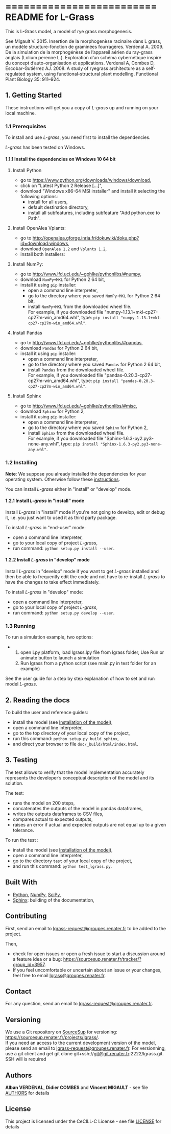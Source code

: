 =========================
README for L-Grass
=========================

This is L-Grass model, a model of rye grass morphogenesis.

See 
Migault V. 2015. Insertion de la morphogenèse racinaire dans L grass, un modèle structure-fonction de graminées fourragères.
Verdenal A. 2009. De la simulation de la morphogénèse de l’appareil aérien du ray-grass anglais (Lolium perenne L.). Exploration d’un schéma cybernétique inspiré du concept d’auto-organisation et applications.
Verdenal A, Combes D, Escobar-Gutiérrez AJ. 2008. A study of ryegrass architecture as a self-regulated system, using functional-structural plant modelling. Functional Plant Biology 35: 911–924.

## 1. Getting Started

These instructions will get you a copy of *L-grass* up and running on your local 
machine.

### 1.1 Prerequisites

To install and use *L-grass*, you need first to install the dependencies.

*L-grass* has been tested on Windows.
 
#### 1.1.1 Install the dependencies on Windows 10 64 bit

1. Install Python  

    * go to https://www.python.org/downloads/windows/download, 
    * click on "Latest Python 2 Release [...]", 
    * download "Windows x86-64 MSI installer" and install it selecting the following options:
        * install for all users,
        * default destination directory,
        * install all subfeatures, including subfeature "Add python.exe to Path".

2. Install OpenAlea Vplants:  

    * go to http://openalea.gforge.inria.fr/dokuwiki/doku.php?id=download:windows, 
    * download `OpenAlea 1.2` and `Vplants 1.2`,
    * install both installers: 
		  
3. Install NumPy:  

    * go to http://www.lfd.uci.edu/~gohlke/pythonlibs/#numpy, 
    * download `NumPy+MKL` for Python 2 64 bit,
    * install it using `pip` installer: 
        * open a command line interpreter,
        * go to the directory where you saved `NumPy+MKL` for Python 2 64 bit,
        * install `NumPy+MKL` from the downloaded wheel file.  
          For example, if you downloaded file "numpy-1.13.1+mkl-cp27-cp27m-win_amd64.whl", 
          type: `pip install "numpy-1.13.1+mkl-cp27-cp27m-win_amd64.whl"`.

4. Install Pandas  

    * go to http://www.lfd.uci.edu/~gohlke/pythonlibs/#pandas, 
    * download `Pandas` for Python 2 64 bit,
    * install it using `pip` installer: 
        * open a command line interpreter,
        * go to the directory where you saved `Pandas` for Python 2 64 bit,
        * install `Pandas` from the downloaded wheel file.  
          For example, if you downloaded file "pandas-0.20.3-cp27-cp27m-win_amd64.whl", 
          type: `pip install "pandas-0.20.3-cp27-cp27m-win_amd64.whl"`.
          
5. Install Sphinx

    * go to http://www.lfd.uci.edu/~gohlke/pythonlibs/#misc, 
    * download `Sphinx` for Python 2,
    * install it using `pip` installer: 
        * open a command line interpreter,
        * go to the directory where you saved `Sphinx` for Python 2,
        * install `Sphinx` from the downloaded wheel file.  
          For example, if you downloaded file "Sphinx-1.6.3-py2.py3-none-any.whl", 
          type: `pip install "Sphinx-1.6.3-py2.py3-none-any.whl"`.
          
### 1.2 Installing

__Note__: We suppose you already installed the dependencies for your operating system. Otherwise follow these [instructions](prerequisites "Prerequisites").

You can install *L-grass* either in "install" or "develop" mode.

#### 1.2.1 Install *L-grass* in "install" mode

Install *L-grass* in "install" mode if you're not going to develop, edit or debug 
it, i.e. you just want to used it as third party package.

To install *L-grass* in "end-user" mode:

* open a command line interpreter,
* go to your local copy of project *L-grass*,
* run command: `python setup.py install --user`.

#### 1.2.2 Install *L-grass* in "develop" mode

Install *L-grass* in "develop" mode if you want to get *L-grass* installed and then 
be able to frequently edit the code and not have to re-install *L-grass* to have the 
changes to take effect immediately.

To install *L-grass* in "develop" mode:

* open a command line interpreter,
* go to your local copy of project *L-grass*,
* run command: `python setup.py develop --user`.

### 1.3 Running

To run a simulation example, two options:

* 1. open Lpy platform,
	 load lgrass.lpy file from lgrass folder,
	 Use Run or animate button to launch a simulation
  2. Run lgrass from a python script (see main.py in test folder for an example)

See the user guide for a step by step explanation of how to set and run model *L-grass*.

## 2. Reading the docs

To build the user and reference guides:

* install the model (see [Installation of the model](installing "Installing")), 
* open a command line interpreter,
* go to the top directory of your local copy of the project,
* run this command: `python setup.py build_sphinx`,
* and direct your browser to file `doc/_build/html/index.html`.

## 3. Testing

The test allows to verify that the model implementation accurately 
represents the developer’s conceptual description of the model and its solution.

The test:

* runs the model on 200 steps,
* concatenates the outputs of the model in pandas dataframes,
* writes the outputs dataframes to CSV files,
* compares actual to expected outputs,
* raises an error if actual and expected outputs are not equal up to a given tolerance.     

To run the test :

* install the model (see [Installation of the model](installing "Installing")), 
* open a command line interpreter,
* go to the directory `test` of your local copy of the project,
* and run this command: `python test_lgrass.py`.

## Built With

* [Python](http://www.python.org/), [NumPy](http://www.numpy.org/), [SciPy](http://www.scipy.org/), 
* [Sphinx](http://sphinx-doc.org/): building of the documentation, 

## Contributing

First, send an email to <lgrass-request@groupes.renater.fr> to be added to the project.  

Then,
 
* check for open issues or open a fresh issue to start a discussion around a
  feature idea or a bug: https://sourcesup.renater.fr/tracker/?group_id=3957.
* If you feel uncomfortable or uncertain about an issue or your changes, feel
  free to email <lgrass@groupes.renater.fr>.

## Contact

For any question, send an email to <lgrass-request@groupes.renater.fr>.

## Versioning

We use a Git repository on [SourceSup](https://sourcesup.renater.fr) for 
versioning: https://sourcesup.renater.fr/projects/lgrass/.  
If you need an access to the current development version of the model, please send 
an email to <lgrass-request@groupes.renater.fr>.
For versionning, use a git client and get git clone git+ssh://git@git.renater.fr:2222/lgrass.git. SSH will is required

## Authors

**Alban VERDENAL**, **Didier COMBES** and **Vincent MIGAULT** - see file [AUTHORS](AUTHORS) for details

## License

This project is licensed under the CeCILL-C License - see file [LICENSE](LICENSE) for details
